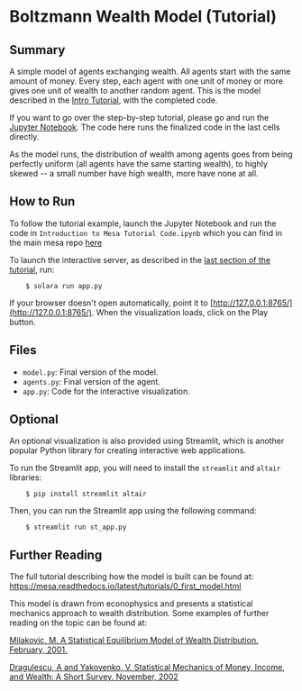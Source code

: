 # Boltzmann Wealth Model (Tutorial)

## Summary

A simple model of agents exchanging wealth. All agents start with the same amount of money. Every step, each agent with one unit of money or more gives one unit of wealth to another random agent. This is the model described in the [Intro Tutorial](https://mesa.readthedocs.io/latest/tutorials/0_first_model.html), with the completed code.

If you want to go over the step-by-step tutorial, please go and run the [Jupyter Notebook](https://github.com/projectmesa/mesa/blob/main/docs/tutorials/intro_tutorial.ipynb). The code here runs the finalized code in the last cells directly.

As the model runs, the distribution of wealth among agents goes from being perfectly uniform (all agents have the same starting wealth), to highly skewed -- a small number have high wealth, more have none at all.

## How to Run

To follow the tutorial example, launch the Jupyter Notebook and run the code in ``Introduction to Mesa Tutorial Code.ipynb`` which you can find in the main mesa repo [here](https://mesa.readthedocs.io/latest/tutorials/0_first_model.html)


To launch the interactive server, as described in the [last section of the tutorial](https://mesa.readthedocs.io/latest/tutorials/4_visualization_basic.html), run:

```
    $ solara run app.py
```

If your browser doesn't open automatically, point it to [http://127.0.0.1:8765/](http://127.0.0.1:8765/). When the visualization loads, click on the Play button.


## Files

* ``model.py``: Final version of the model.
* ``agents.py``: Final version of the agent.
* ``app.py``: Code for the interactive visualization.

## Optional

An optional visualization is also provided using Streamlit, which is another popular Python library for creating interactive web applications.

To run the Streamlit app, you will need to install the `streamlit` and `altair` libraries:

```
    $ pip install streamlit altair
```

Then, you can run the Streamlit app using the following command:

```
    $ streamlit run st_app.py
```

## Further Reading

The full tutorial describing how the model is built can be found at:
https://mesa.readthedocs.io/latest/tutorials/0_first_model.html

This model is drawn from econophysics and presents a statistical mechanics approach to wealth distribution. Some examples of further reading on the topic can be found at:

[Milakovic, M. A Statistical Equilibrium Model of Wealth Distribution. February, 2001.](https://editorialexpress.com/cgi-bin/conference/download.cgi?db_name=SCE2001&paper_id=214)

[Dragulescu, A and Yakovenko, V. Statistical Mechanics of Money, Income, and Wealth: A Short Survey. November, 2002](http://arxiv.org/pdf/cond-mat/0211175v1.pdf)
